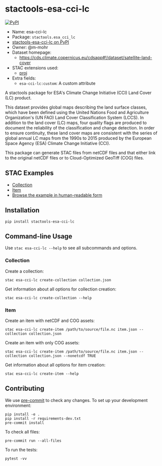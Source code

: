 # stactools-esa-cci-lc

[![PyPI](https://img.shields.io/pypi/v/stactools-esa-cci-lc)](https://pypi.org/project/stactools-esa-cci-lc/)

- Name: esa-cci-lc
- Package: `stactools.esa_cci_lc`
- [stactools-esa-cci-lc on PyPI](https://pypi.org/project/stactools-esa-cci-lc/)
- Owner: @m-mohr
- Dataset homepage:
  - <https://cds.climate.copernicus.eu/cdsapp#!/dataset/satellite-land-cover>
- STAC extensions used:
  - [proj](https://github.com/stac-extensions/projection/)
- Extra fields:
  - `esa-cci-lc:custom`: A custom attribute

A stactools package for ESA's Climate Change Initiative (CCI) Land Cover (LC)
product.

This dataset provides global maps describing the land surface classes,
which have been defined using the United Nations Food and Agriculture
Organization's (UN FAO) Land Cover Classification System (LCCS).
In addition to the land cover (LC) maps, four quality flags are produced to
document the reliability of the classification and change detection.
In order to ensure continuity, these land cover maps are consistent with the
series of global annual LC maps from the 1990s to 2015 produced by the
European Space Agency (ESA) Climate Change Initiative (CCI).

This package can generate STAC files from netCDF files and that either link to
the original netCDF files or to Cloud-Optimized GeoTiff (COG) files.

## STAC Examples

- [Collection](examples/collection.json)
- [Item](examples/item.json)
- [Browse the example in human-readable form](https://radiantearth.github.io/stac-browser/#/external/raw.githubusercontent.com/stactools-packages/esa-cci-lc/main/examples/collection.json)

## Installation

```shell
pip install stactools-esa-cci-lc
```

## Command-line Usage

Use `stac esa-cci-lc --help` to see all subcommands and options.

### Collection

Create a collection:

```shell
stac esa-cci-lc create-collection collection.json
```

Get information about all options for collection creation:

```shell
stac esa-cci-lc create-collection --help
```

### Item

Create an item with netCDF and COG assets:

```shell
stac esa-cci-lc create-item /path/to/source/file.nc item.json --collection collection.json
```

Create an item with only COG assets:

```shell
stac esa-cci-lc create-item /path/to/source/file.nc item.json --collection collection.json --nonetcdf TRUE
```

Get information about all options for item creation:

```shell
stac esa-cci-lc create-item --help
```

## Contributing

We use [pre-commit](https://pre-commit.com/) to check any changes.
To set up your development environment:

```shell
pip install -e .
pip install -r requirements-dev.txt
pre-commit install
```

To check all files:

```shell
pre-commit run --all-files
```

To run the tests:

```shell
pytest -vv
```
